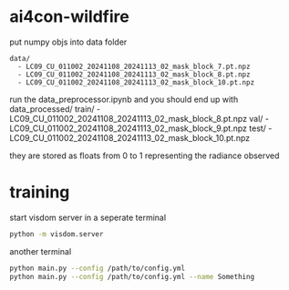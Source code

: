 # ai4con-wildfire

put numpy objs into data folder
```
data/
  - LC09_CU_011002_20241108_20241113_02_mask_block_7.pt.npz
  - LC09_CU_011002_20241108_20241113_02_mask_block_8.pt.npz
  - LC09_CU_011002_20241108_20241113_02_mask_block_10.pt.npz
```

run the data_preprocessor.ipynb and you should end up with
data_processed/
  train/
    - LC09_CU_011002_20241108_20241113_02_mask_block_8.pt.npz
  val/
    - LC09_CU_011002_20241108_20241113_02_mask_block_9.pt.npz
  test/
    - LC09_CU_011002_20241108_20241113_02_mask_block_10.pt.npz


they are stored as floats from 0 to 1 representing the radiance observed

# training
start visdom server in a seperate terminal
```bash
python -m visdom.server
```

another terminal
```bash
python main.py --config /path/to/config.yml
python main.py --config /path/to/config.yml --name Something
```